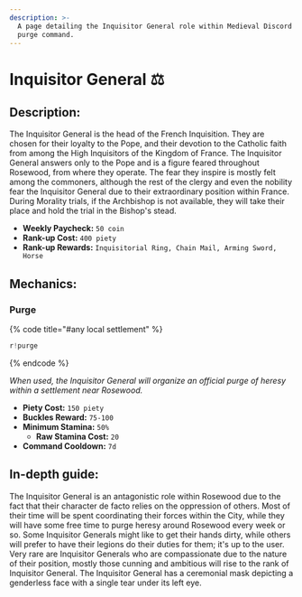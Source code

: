 ```yaml
---
description: >-
  A page detailing the Inquisitor General role within Medieval Discord and their
  purge command.
---
```


# Inquisitor General ⚖️

## Description:

The Inquisitor General is the head of the French Inquisition. They are chosen for their loyalty to the Pope, and their devotion to the Catholic faith from among the High Inquisitors of the Kingdom of France. The Inquisitor General answers only to the Pope and is a figure feared throughout Rosewood, from where they operate. The fear they inspire is mostly felt among the commoners, although the rest of the clergy and even the nobility fear the Inquisitor General due to their extraordinary position within France. During Morality trials, if the Archbishop is not available, they will take their place and hold the trial in the Bishop's stead.

* **Weekly Paycheck:** `50 coin`
* **Rank-up Cost:** `400 piety`
* **Rank-up Rewards:** `Inquisitorial Ring, Chain Mail, Arming Sword, Horse`

## Mechanics:

### Purge

{% code title="\#any local settlement" %}
```javascript
r!purge
```
{% endcode %}

_When used, the Inquisitor General will organize an official purge of heresy within a settlement near Rosewood._

* **Piety Cost:** `150 piety`
* **Buckles Reward:** `75-100`
* **Minimum Stamina:** `50%`
  * **Raw Stamina Cost:** `20`
* **Command Cooldown:** `7d`

## In-depth guide:

The Inquisitor General is an antagonistic role within Rosewood due to the fact that their character de facto relies on the oppression of others. Most of their time will be spent coordinating their forces within the City, while they will have some free time to purge heresy around Rosewood every week or so. Some Inquisitor Generals might like to get their hands dirty, while others will prefer to have their legions do their duties for them; it's up to the user. Very rare are Inquisitor Generals who are compassionate due to the nature of their position, mostly those cunning and ambitious will rise to the rank of Inquisitor General. The Inquisitor General has a ceremonial mask depicting a genderless face with a single tear under its left eye.

